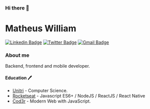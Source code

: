 ### Hi there 👋


# Matheus William

[![Linkedin Badge](https://img.shields.io/badge/-Linkedin-blue?style=flat-square&logo=Linkedin&logoColor=white&link=https://www.linkedin.com/matheuswalvarenga)](https://www.linkedin.com/matheuswalvarenga)
[![Twitter Badge](https://img.shields.io/badge/-Twitter-black?style=flat-square&labelColor=black&logo=twitter&logoColor=white&link=https://twitter.com/Matheus32217992)](https://twitter.com/Matheus32217992)
[![Gmail Badge](https://img.shields.io/badge/-Gmail-red?style=flat-square&logo=Gmail&logoColor=white&link=mailto:matheuswalvarenga@gmail.com)](mailto:matheuswalvarenga@gmail.com)

### About me
Backend, frontend and mobile developer. 

#### Education 🖊
- [Unitri](https://unitri.edu.br/) - Computer Science.
- [Rocketseat](https://rocketseat.com.br/) - Javascript ES6+ / NodeJS / ReactJS / React Native
- [Cod3r](https://www.cod3r.com.br/) - Modern Web with JavaScript.

